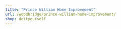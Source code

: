 ```yaml
---
title: "Prince William Home Improvement"
url: /woodbridge/prince-william-home-improvement/
shop: doityourself
---
```

